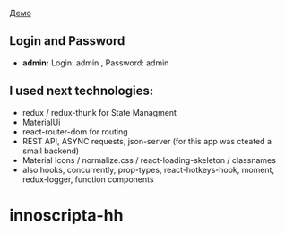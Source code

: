   
[Демо](https://agile-caverns-76381.herokuapp.com/)   
## Login and Password
* **admin:** Login: admin , Password: admin  

## I used next technologies:
* redux / redux-thunk for State Managment
* MaterialUi
* react-router-dom for routing
* REST API, ASYNC requests, json-server (for this app was cteated a small backend)
* Material Icons / normalize.css / react-loading-skeleton / classnames
* also hooks, concurrently, prop-types, react-hotkeys-hook, moment, redux-logger, function components
# innoscripta-hh
